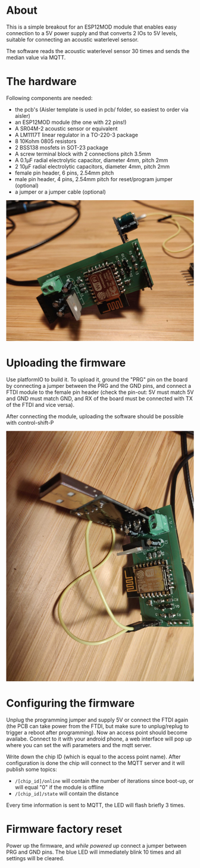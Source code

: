 # About

This is a simple breakout for an ESP12MOD module that enables easy connection to a 5V power supply and that converts 2 IOs to 5V levels, suitable for connecting an acoustic waterlevel sensor.

The software reads the acoustic waterlevel sensor 30 times and sends the median value via MQTT.

# The hardware

Following components are needed:
* the pcb's (Aisler template is used in pcb/ folder, so easiest to order via aisler)
* an ESP12MOD module (the one with 22 pins!)
* A SR04M-2 acoustic sensor or equivalent
* A LM1117T linear regulator in a TO-220-3 package
* 8 10Kohm 0805 resistors
* 2 BSS138 mosfets in SOT-23 package
* A screw terminal block with 2 connections pitch 3.5mm
* A 0.1μF radial electrolytic capacitor, diameter 4mm, pitch 2mm
* 2 10μF radial electrolytic capacitors, diameter 4mm, pitch 2mm
* female pin header, 6 pins, 2.54mm pitch
* male pin header, 4 pins, 2.54mm pitch for reset/program jumper (optional)
* a jumper or a jumper cable (optional)

![pcb](pics/pcb.jpg "The assembled PCB")

# Uploading the firmware

Use platformIO to build it. To upload it, ground the "PRG" pin on the board by connecting a jumper between the PRG and the GND pins, and connect a FTDI module to the female pin header (check the pin-out: 5V must match 5V and GND must match GND, and RX of the board must be connected with TX of the FTDI and vice versa).

After connecting the module, uploading the software should be possible with control-shift-P

![pcb](pics/program.jpg "Programming the PCB")

# Configuring the firmware

Unplug the programming jumper and supply 5V or connect the FTDI again (the PCB can take power from the FTDI, but make sure to unplug/replug to trigger a reboot after programming). Now an access point should become availabe. Connect to it with your android phone, a web interface will pop up where you can set the wifi parameters and the mqtt server.

Write down the chip ID (which is equal to the access point name). After configuration is done the chip will connect to the MQTT server and it will publish some topics:

* `/[chip_id]/online` will contain the number of iterations since boot-up, or will equal "0" if the module is offline
* `/[chip_id]/state` will contain the distance

Every time information is sent to MQTT, the LED will flash briefly 3 times.

# Firmware factory reset

Power up the firmware, and *while powered up* connect a jumper between PRG and GND pins. The blue LED will immediately blink 10 times and all settings will be cleared.
